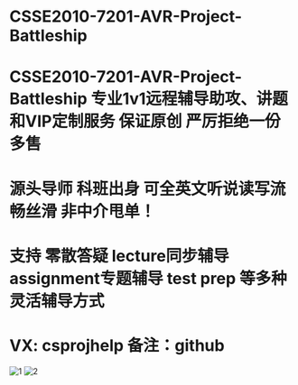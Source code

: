 # CSSE2010-7201-AVR-Project-Battleship
# CSSE2010-7201-AVR-Project-Battleship 专业1v1远程辅导助攻、讲题和VIP定制服务 保证原创 严厉拒绝一份多售
# 源头导师 科班出身 可全英文听说读写流畅丝滑 非中介甩单！
# 支持 零散答疑 lecture同步辅导 assignment专题辅导 test prep 等多种灵活辅导方式
# VX: csprojhelp 备注：github

![1](https://github.com/CSPRJSV/CSSE2010-7201-AVR-Project-Battleship/blob/main/ad-1.png)
![2](https://github.com/CSPRJSV/CSSE2010-7201-AVR-Project-Battleship/blob/main/ad-2.png)
